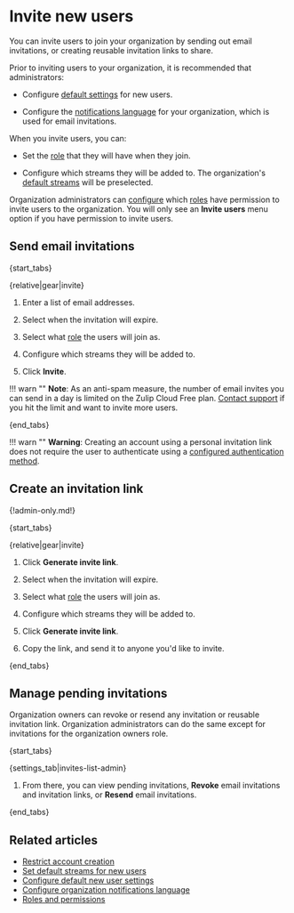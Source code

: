 # Invite new users

You can invite users to join your organization by sending out email invitations,
or creating reusable invitation links to share.

Prior to inviting users to your organization, it is recommended that administrators:

* Configure [default settings](/help/configure-default-new-user-settings) for
  new users.

* Configure the [notifications language][org-notifications-language] for your
  organization, which is used for email invitations.

When you invite users, you can:

* Set the [role](/help/roles-and-permissions) that they will have when
  they join.

* Configure which streams they will be added to. The organization's
  [default streams](/help/set-default-streams-for-new-users) will be preselected.

Organization administrators can
[configure](/help/restrict-account-creation#change-who-can-send-invitations)
which [roles](/help/roles-and-permissions) have permission to invite users to
the organization. You will only see an **Invite users** menu option if you have
permission to invite users.

## Send email invitations

{start_tabs}

{relative|gear|invite}

1. Enter a list of email addresses.

1. Select when the invitation will expire.

1. Select what [role](/help/roles-and-permissions) the users will join as.

1. Configure which streams they will be added to.

1. Click **Invite**.

!!! warn ""
    **Note**: As an anti-spam measure, the number of email invites you can send in a day is
    limited on the Zulip Cloud Free plan. [Contact support](/help/contact-support)
    if you hit the limit and want to invite more users.

{end_tabs}

!!! warn ""
    **Warning**: Creating an account using a personal invitation link does
    not require the user to authenticate using a [configured
    authentication method](/help/configure-authentication-methods).

## Create an invitation link

{!admin-only.md!}

{start_tabs}

{relative|gear|invite}

1. Click **Generate invite link**.

1. Select when the invitation will expire.

1. Select what [role](/help/roles-and-permissions) the users will join as.

1. Configure which streams they will be added to.

1. Click **Generate invite link**.

1. Copy the link, and send it to anyone you'd like to invite.

{end_tabs}

## Manage pending invitations

Organization owners can revoke or resend any invitation or reusable
invitation link. Organization administrators can do the same except
for invitations for the organization owners role.

{start_tabs}

{settings_tab|invites-list-admin}

1. From there, you can view pending invitations, **Revoke** email
   invitations and invitation links, or **Resend** email invitations.

{end_tabs}

## Related articles

* [Restrict account creation](/help/restrict-account-creation)
* [Set default streams for new users](/help/set-default-streams-for-new-users)
* [Configure default new user settings](/help/configure-default-new-user-settings)
* [Configure organization notifications language][org-notifications-language]
* [Roles and permissions](/help/roles-and-permissions)

[org-notifications-language]: /help/change-the-default-language-for-your-organization
